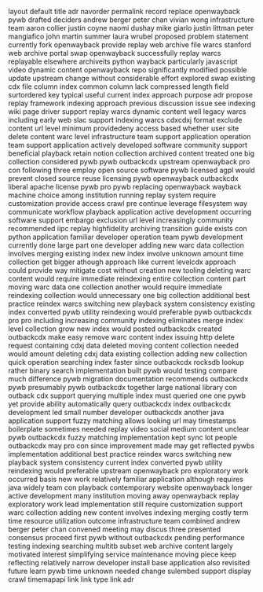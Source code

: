 layout default title adr navorder permalink record replace openwayback pywb drafted deciders andrew berger peter chan vivian wong infrastructure team aaron collier justin coyne naomi dushay mike giarlo justin littman peter mangiafico john martin summer laura wrubel proposed problem statement currently fork openwayback provide replay web archive file warcs stanford web archive portal swap openwayback successfully replay warcs replayable elsewhere archiveits python wayback particularly javascript video dynamic content openwayback repo significantly modified possible update upstream change without considerable effort explored swap existing cdx file column index common column lack compressed length field surtordered key typical useful current index approach purpose adr propose replay framework indexing approach previous discussion issue see indexing wiki page driver support replay warcs dynamic content well legacy warcs including early web slac support indexing warcs cdxcdxj format exclude content url level minimum providedeny access based whether user site delete content warc level infrastructure team support application operation team support application actively developed software community support beneficial playback retain notion collection archived content treated one big collection considered pywb pywb outbackcdx upstream openwayback pro con following three employ open source software pywb licensed agpl would prevent closed source reuse licensing pywb openwayback outbackcdx liberal apache license pywb pro pywb replacing openwayback wayback machine choice among institution running replay system require customization provide access crawl pre continue leverage filesystem way communicate workflow playback application active development occurring software support embargo exclusion url level increasingly community recommended iipc replay highfidelity archiving transition guide exists con python application familiar developer operation team pywb development currently done large part one developer adding new warc data collection involves merging existing index new index involve unknown amount time collection get bigger athough approach like current levelcdx approach could provide way mitigate cost without creation new tooling deleting warc content would require immediate reindexing entire collection content part moving warc data one collection another would require immediate reindexing collection would unnecessary one big collection additional best practice reindex warcs switching new playback system consistency existing index converted pywb utility reindexing would preferable pywb outbackcdx pro pro including increasing community indexing eliminates merge index level collection grow new index would posted outbackcdx created outbackcdx make easy remove warc content index issuing http delete request containing cdxj data deleted moving content collection needed would amount deleting cdxj data existing collection adding new collection quick operation searching index faster since outbackcdx rocksdb lookup rather binary search implementation built pywb would testing compare much difference pywb migration documentation recommends outbackcdx pywb presumably pywb outbackcdx together large national library con outback cdx support querying multiple index must queried one one pywb yet provide ability automatically query outbackcdx index outbackcdx development led small number developer outbackcdx another java application support fuzzy matching allows looking url may timestamps boilerplate sometimes needed replay video social medium content unclear pywb outbackcdx fuzzy matching implementation kept sync lot people outbackcdx may pro con since improvement made may get reflected pywbs implementation additional best practice reindex warcs switching new playback system consistency current index converted pywb utility reindexing would preferable upstream openwayback pro exploratory work occurred basis new work relatively familiar application although requires java widely team con playback contemporary website openwayback longer active development many institution moving away openwayback replay exploratory work lead implementation still require customization support warc collection adding new content involves indexing merging costly term time resource utilization outcome infrastructure team combined andrew berger peter chan convened meeting may discus three presented consensus proceed first pywb without outbackcdx pending performance testing indexing searching multitb subset web archive content largely motivated interest simplifying service maintenance moving piece keep reflecting relatively narrow developer install base application also revisited future learn pywb time unknown needed change sulembed support display crawl timemapapi link link type link adr